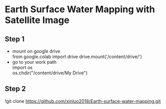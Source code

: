 # Earth Surface Water Mapping with Satellite Image
## Step 1
- mount on google drive   
from google.colab import drive
drive.mount('/content/drive/')
- go to your work path  
import os  
os.chdir("/content/drive/My Drive")

## Step 2
!git clone https://github.com/xinluo2018/Earth-surface-water-mapping.git
